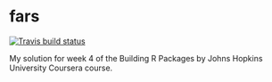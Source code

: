 
<!-- README.md is generated from README.Rmd. Please edit that file -->

# fars

<!-- badges: start -->

[![Travis build
status](https://travis-ci.com/maximilian-muecke/fars.svg?branch=main)](https://travis-ci.com/maximilian-muecke/fars)
<!-- badges: end -->

My solution for week 4 of the Building R Packages by Johns Hopkins
University Coursera course.
